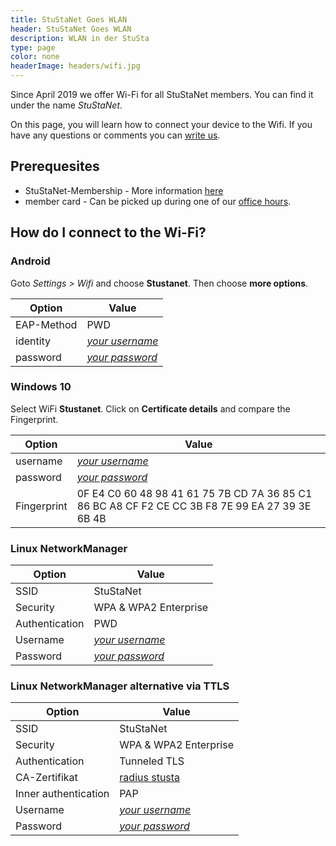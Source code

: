 ```yaml
---
title: StuStaNet Goes WLAN
header: StuStaNet Goes WLAN
description: WLAN in der StuSta
type: page
color: none
headerImage: headers/wifi.jpg
---
```


Since April 2019 we offer Wi-Fi for all StuStaNet members. 
You can find it under the name _StuStaNet_.

On this page, you will learn how to connect your device to the Wifi.
If you have any questions or comments you can [write us](mailto:admins@stusta.de).

## Prerequesites
* StuStaNet-Membership - More information [here](../index.html)
* member card - Can be picked up during one of our [office hours](../index.html).

## How do I connect to the Wi-Fi?

### Android
Goto _Settings > Wifi_ and choose **Stustanet**.
Then choose **more options**.

|**Option**|**Value**|
|--------|--------|
|EAP-Method| PWD|
|identity| [_your username_](https://account.stustanet.de/login)|
|password| [_your password_](https://account.stustanet.de/login)|

### Windows 10
Select WiFi **Stustanet**. Click on **Certificate details** and compare the Fingerprint.

|**Option**|**Value**|
|--------|--------|
|username| [_your username_](https://account.stustanet.de/login)|
|password| [_your password_](https://account.stustanet.de/login)|
|Fingerprint|0F E4 C0 60 48 98 41 61 75 7B CD 7A 36 85 C1 86 BC A8 CF F2 CE CC 3B F8 7E 99 EA 27 39 3E 6B 4B|



### Linux NetworkManager
|**Option**|**Value**|
|--------|--------|
|SSID| StuStaNet|
|Security| WPA & WPA2 Enterprise|
|Authentication| PWD|
|Username| [_your username_](https://account.stustanet.de/login)|
|Password| [_your password_](https://account.stustanet.de/login)|

### Linux NetworkManager alternative via TTLS
|**Option**|**Value**|
|--------|--------|
|SSID| StuStaNet|
|Security| WPA & WPA2 Enterprise|
|Authentication| Tunneled TLS|
|CA-Zertifikat| [radius stusta](https://dokumente.stusta.de/zertifikate/TODO.cert.pem)|
|Inner authentication| PAP|
|Username| [_your username_](https://account.stustanet.de/login)|
|Password| [_your password_](https://account.stustanet.de/login)|
